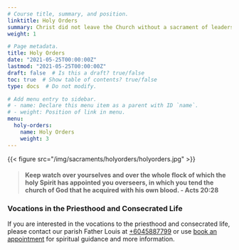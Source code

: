 ```yaml
---
# Course title, summary, and position.
linktitle: Holy Orders
summary: Christ did not leave the Church without a sacrament of leadership and service. Through the various degrees of the Sacrament of Holy Orders, God raises up deacons, priests and bishops to serve, lead and govern the Church as a community of faith. As an ongoing sacrament, Holy Orders is God’s gift of assistance and strength for the preaching of the Word, the administration of the sacraments and the ministry of service leading to the holiness of all.
weight: 1

# Page metadata.
title: Holy Orders
date: "2021-05-25T00:00:00Z"
lastmod: "2021-05-25T00:00:00Z"
draft: false  # Is this a draft? true/false
toc: true  # Show table of contents? true/false
type: docs  # Do not modify.

# Add menu entry to sidebar.
# - name: Declare this menu item as a parent with ID `name`.
# - weight: Position of link in menu.
menu:
  holy-orders:
    name: Holy Orders
    weight: 3
---
```


{{< figure src="/img/sacraments/holyorders/holyorders.jpg" >}}

> #### Keep watch over yourselves and over the whole flock of which the holy Spirit has appointed you overseers, in which you tend the church of God that he acquired with his own blood. - Acts 20:28

### Vocations in the Priesthood and Consecrated Life
If you are interested in the vocations to the priesthood and consecrated life, please contact our parish Father Louis at [+6045887799](tel:+6045887799) or use [book an appointment](#) for spiritual guidance and more information.
